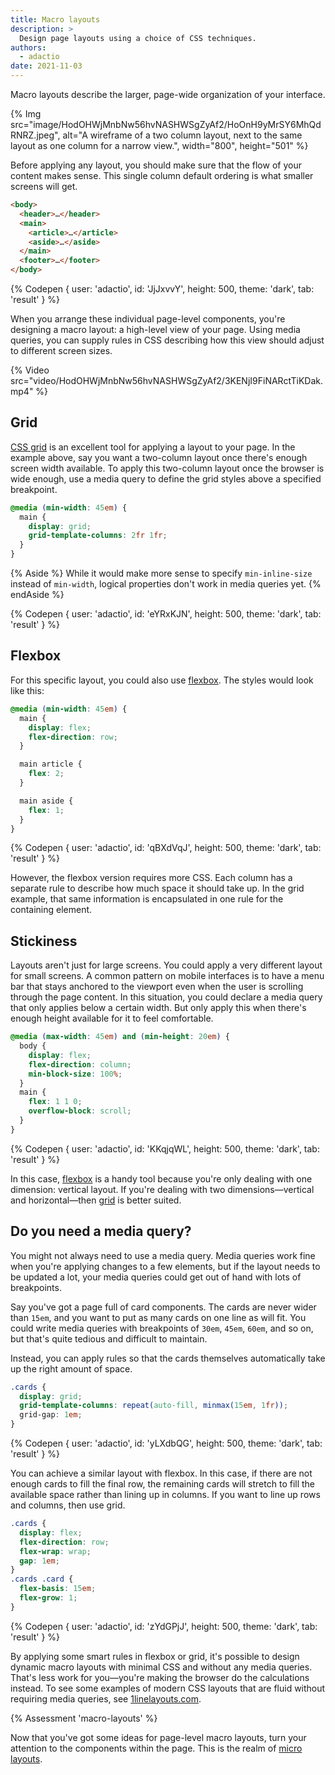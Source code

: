 ```yaml
---
title: Macro layouts
description: >
  Design page layouts using a choice of CSS techniques.
authors:
  - adactio
date: 2021-11-03
---
```


Macro layouts describe the larger, page-wide organization of your interface. 

{% Img src="image/HodOHWjMnbNw56hvNASHWSgZyAf2/HoOnH9yMrSY6MhQdRNRZ.jpeg", 
alt="A wireframe of a two column layout, next to the same layout as one column for a narrow view.", width="800", height="501" %}

Before applying any layout, 
you should make sure that the flow of your content makes sense. 
This single column default ordering is what smaller screens will get.

```html
<body>
  <header>…</header>
  <main>
    <article>…</article>
    <aside>…</aside>
  </main>
  <footer>…</footer>
</body>
```

{% Codepen {
 user: 'adactio',
 id: 'JjJxvvY',
 height: 500,
 theme: 'dark',
 tab: 'result'
} %}

When you arrange these individual page-level components, 
you're designing a macro layout: a high-level view of your page. 
Using media queries, you can supply rules in CSS describing how this view should adjust to different screen sizes.

{% Video src="video/HodOHWjMnbNw56hvNASHWSgZyAf2/3KENjI9FiNARctTiKDak.mp4" %}

## Grid

[CSS grid](/learn/css/grid/) is an excellent tool for applying a layout to your page. 
In the example above,  say you want a two-column layout once there's enough screen width available. 
To apply this two-column layout once the browser is wide enough, 
use a media query to define the grid styles above a specified breakpoint.

```css
@media (min-width: 45em) {
  main {
    display: grid;
    grid-template-columns: 2fr 1fr;
  }
}
```
{% Aside %}
While it would make more sense to specify `min-inline-size` instead of `min-width`, 
logical properties don't work in media queries yet.
{% endAside %}

{% Codepen {
 user: 'adactio',
 id: 'eYRxKJN',
 height: 500,
 theme: 'dark',
 tab: 'result'
} %}

## Flexbox

For this specific layout, you could also use [flexbox](/learn/css/flexbox). 
The styles would look like this:

```css
@media (min-width: 45em) {
  main {
    display: flex;
    flex-direction: row;
  }

  main article {
    flex: 2;
  }

  main aside {
    flex: 1;
  }
}
```

{% Codepen {
 user: 'adactio',
 id: 'qBXdVqJ',
 height: 500,
 theme: 'dark',
 tab: 'result'
} %}

However, the flexbox version requires more CSS. 
Each column has a separate rule to describe how much space it should take up. 
In the grid example, that same information is encapsulated in one rule for the containing element.

## Stickiness

Layouts aren't just for large screens. 
You could apply a very different layout for small screens. 
A common pattern on mobile interfaces is to have a menu bar that stays anchored to the viewport even when the user is scrolling through the page content. In this situation, you could declare a media query that only applies below a certain width. 
But only apply this when there's enough height available for it to feel comfortable.

```css
@media (max-width: 45em) and (min-height: 20em) {
  body {
    display: flex;
    flex-direction: column;
    min-block-size: 100%;
  }
  main {
    flex: 1 1 0;
    overflow-block: scroll;
  }
}
```

{% Codepen {
 user: 'adactio',
 id: 'KKqjqWL',
 height: 500,
 theme: 'dark',
 tab: 'result'
} %}

In this case, [flexbox](/learn/css/flexbox/) is a handy tool because you're only dealing with one dimension: vertical layout. If you're dealing with two dimensions—vertical and horizontal—then [grid](/learn/css/grid/) is better suited.

## Do you need a media query?

You might not always need to use a media query. 
Media queries work fine when you're applying changes to a few elements, 
but if the layout needs to be updated a lot, your media queries could get out of hand with lots of breakpoints.

Say you've got a page full of card components. 
The cards are never wider than `15em`, and you want to put as many cards on one line as will fit. 
You could write media queries with breakpoints of `30em`, `45em`, `60em`, 
and so on, but that's quite tedious and difficult to maintain.

Instead, you can apply rules so that the cards themselves automatically take up the right amount of space.

```css
.cards {
  display: grid;
  grid-template-columns: repeat(auto-fill, minmax(15em, 1fr));
  grid-gap: 1em;
}
```

{% Codepen {
 user: 'adactio',
 id: 'yLXdbQG',
 height: 500,
 theme: 'dark',
 tab: 'result'
} %}

You can achieve a similar layout with flexbox. 
In this case, if there are not enough cards to fill the final row, 
the remaining cards will stretch to fill the available space rather than lining up in columns. 
If you want to line up rows and columns, then use grid.

```css
.cards {
  display: flex;
  flex-direction: row;
  flex-wrap: wrap;
  gap: 1em;
}
.cards .card {
  flex-basis: 15em;
  flex-grow: 1;
}
```

{% Codepen {
 user: 'adactio',
 id: 'zYdGPjJ',
 height: 500,
 theme: 'dark',
 tab: 'result'
} %}

By applying some smart rules in flexbox or grid, 
it's possible to design dynamic macro layouts with minimal CSS and without any media queries. 
That's less work for you—you're making the browser do the calculations instead. 
To see some examples of modern CSS layouts that are fluid without requiring media queries, see 
[1linelayouts.com](https://1linelayouts.glitch.me/).

{% Assessment 'macro-layouts' %}

Now that you've got some ideas for page-level macro layouts, 
turn your attention to the components within the page. This is the realm of 
[micro layouts](/learn/design/micro-layouts).
